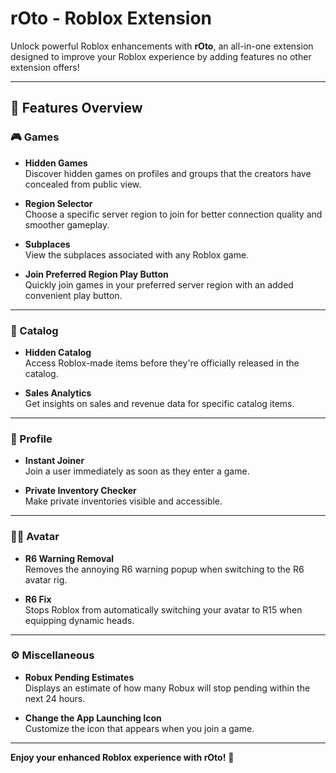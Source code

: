 # rOto - Roblox Extension

Unlock powerful Roblox enhancements with **rOto**, an all-in-one extension designed to improve your Roblox experience by adding features no other extension offers!

---

## 🚀 Features Overview

### 🎮 Games

- **Hidden Games**  
  Discover hidden games on profiles and groups that the creators have concealed from public view.

- **Region Selector**  
  Choose a specific server region to join for better connection quality and smoother gameplay.

- **Subplaces**  
  View the subplaces associated with any Roblox game.

- **Join Preferred Region Play Button**  
  Quickly join games in your preferred server region with an added convenient play button.

---

### 🛒 Catalog

- **Hidden Catalog**  
  Access Roblox-made items before they're officially released in the catalog.

- **Sales Analytics**  
  Get insights on sales and revenue data for specific catalog items.

---

### 👤 Profile

- **Instant Joiner**  
  Join a user immediately as soon as they enter a game.

- **Private Inventory Checker**  
  Make private inventories visible and accessible.

---

### 🧑‍🎤 Avatar

- **R6 Warning Removal**  
  Removes the annoying R6 warning popup when switching to the R6 avatar rig.

- **R6 Fix**  
  Stops Roblox from automatically switching your avatar to R15 when equipping dynamic heads.

---

### ⚙️ Miscellaneous

- **Robux Pending Estimates**  
  Displays an estimate of how many Robux will stop pending within the next 24 hours.

- **Change the App Launching Icon**  
  Customize the icon that appears when you join a game.

---


**Enjoy your enhanced Roblox experience with rOto!** 🎉
